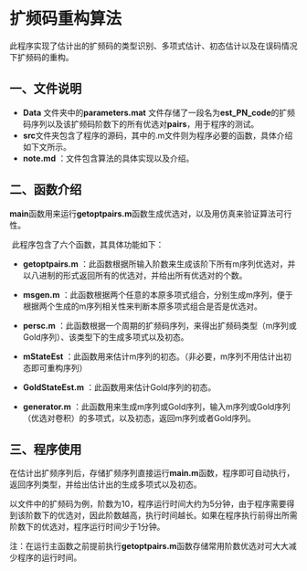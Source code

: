 # 扩频码重构算法

​	此程序实现了估计出的扩频码的类型识别、多项式估计、初态估计以及在误码情况下扩频码的重构。



## 一、文件说明

- **Data** 文件夹中的**parameters.mat** 文件存储了一段名为**est_PN_code**的扩频码序列以及该扩频码阶数下的所有优选对**pairs**，用于程序的测试。
- **src**文件夹包含了程序的源码，其中的.m文件则为程序必要的函数，具体介绍如下文所示。
- **note.md** ：文件包含算法的具体实现以及介绍。



## 二、函数介绍

**main**函数用来运行**getoptpairs.m**函数生成优选对，以及用仿真来验证算法可行性。

​	此程序包含了六个函数，其具体功能如下：

- **getoptpairs.m** ：此函数根据所输入阶数来生成该阶下所有m序列优选对，并以八进制的形式返回所有的优选对，并给出所有优选对的个数。
- **msgen.m** ：此函数根据两个任意的本原多项式组合，分别生成m序列，便于根据两个生成的m序列相关性来判断本原多项式组合是否是优选对。
- **persc.m** ：此函数根据一个周期的扩频码序列，来得出扩频码类型（m序列或Gold序列）、该类型下的生成多项式以及初态。

- **mStateEst** ：此函数用来估计m序列的初态。（非必要，m序列不用估计出初态即可重构序列） 

- **GoldStateEst.m** ：此函数用来估计Gold序列的初态。
- **generator.m** ：此函数用来生成m序列或Gold序列，输入m序列或Gold序列（优选对卷积）的多项式，以及初态，返回m序列或者Gold序列。



## 三、程序使用

​	在估计出扩频序列后，存储扩频序列直接运行**main.m**函数，程序即可自动执行，返回序列类型，并给出估计出的生成多项式以及初态。

​	以文件中的扩频码为例，阶数为10，程序运行时间大约为5分钟，由于程序需要得到该阶数下的优选对，因此阶数越高，执行时间越长。如果在程序执行前得出所需阶数下的优选对，程序运行时间少于1分钟。

注：在运行主函数之前提前执行**getoptpairs.m**函数存储常用阶数优选对可大大减少程序的运行时间。
